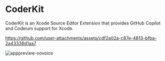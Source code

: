 # CoderKit
CoderKit is an Xcode Source Editor Extension that provides GitHub Copilot and Codeium support for Xcode.



https://github.com/user-attachments/assets/cdf2a02a-c87e-4813-bfba-2a43336d1aa7

![apppreview-novoice](https://github.com/user-attachments/assets/afcc339d-509a-4529-9c06-70f360fa5c1b)

